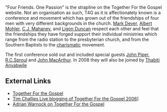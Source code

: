 "Four Friends. One Passion" is the strapline on the Together For
the Gospel website. Not an organisation as such, T4G as it is
affectionately known is a conference and movement which has grown
out of the friendships of four men with very different backgrounds
in the church. [Mark Dever](Mark_Dever "Mark Dever"),
[Albert Mohler](Albert_Mohler "Albert Mohler"),
[C.J. Mahaney](C.J._Mahaney "C.J. Mahaney"), and
[Ligon Duncan](Ligon_Duncan "Ligon Duncan") respect each other and
feel that the friendships they have forged support their individual
ministries which range from the radio station to the presbyterian
church, and from the Southern Baptists to the
[charismatic](Charismatic "Charismatic") movement.

The first conference sold out and included special guests
[John Piper](John_Piper "John Piper"),
[R.C.Sproul](index.php?title=R.C.Sproul&action=edit&redlink=1 "R.C.Sproul (page does not exist)")
and [John MacArthur](John_MacArthur "John MacArthur"). In 2008 they
will also be joined by
[Thabiti Anyabwile](index.php?title=Thabiti_Anyabwile&action=edit&redlink=1 "Thabiti Anyabwile (page does not exist)")

## External Links

-   [Together For the Gospel](http://www.t4g.org)
-   [Tim Challies Live blogging of Together For the Gospel 2006](http://www.challies.com/archives/cat_together_for_the_gospel.php)]
-   [Adrian Warnock on Together For the Gospel](http://adrianwarnock.com/labels/T4G.htm)



